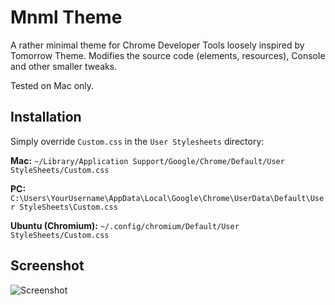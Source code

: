 # Mnml Theme
A rather minimal theme for Chrome Developer Tools loosely inspired by Tomorrow Theme. Modifies the source code (elements, resources), Console and other smaller tweaks.

Tested on Mac only.

## Installation 
Simply override `Custom.css` in the `User Stylesheets` directory:

**Mac:** `~/Library/Application Support/Google/Chrome/Default/User StyleSheets/Custom.css`

**PC:** `C:\Users\YourUsername\AppData\Local\Google\Chrome\UserData\Default\User StyleSheets\Custom.css`

**Ubuntu (Chromium):** `~/.config/chromium/Default/User StyleSheets/Custom.css`

## Screenshot
![Screenshot](https://raw.github.com/frontdevDE/Mnml_DevTools_Theme/master/ressources/screenshot.png)
